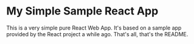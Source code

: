 # My Simple Sample React App
This is a very simple pure React Web App. It's based on a sample app provided by the React project a while ago. That's all, that's the README.
